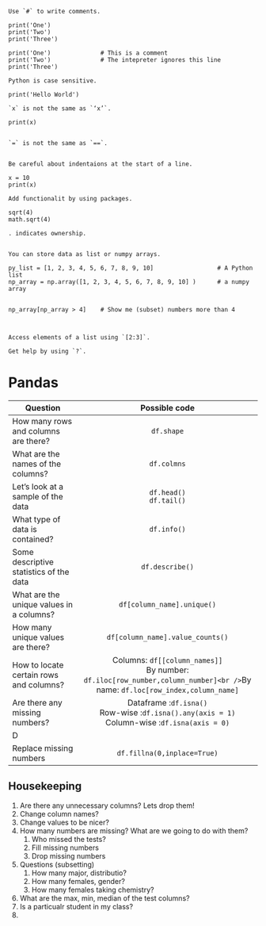 ```
Use `#` to write comments.

print('One')
print('Two')
print('Three')

print('One')              # This is a comment
print('Two')              # The intepreter ignores this line
print('Three')
```

```
Python is case sensitive.

print('Hello World')     

```


```
`x` is not the same as `‘x’`.

print(x)


```


```
`=` is not the same as `==`.


```


```
Be careful about indentaions at the start of a line.

x = 10
print(x)
```


```
Add functionalit by using packages.

sqrt(4) 
math.sqrt(4)
```

```
. indicates ownership.


```




```
You can store data as list or numpy arrays.

py_list = [1, 2, 3, 4, 5, 6, 7, 8, 9, 10]                  # A Python list
np_array = np.array([1, 2, 3, 4, 5, 6, 7, 8, 9, 10] )      # a numpy array


np_array[np_array > 4]    # Show me (subset) numbers more than 4



```


```
Access elements of a list using `[2:3]`.

```


```
Get help by using `?`.

```



# Pandas



| Question                                 |                        Possible code                         |
| ---------------------------------------- | :----------------------------------------------------------: |
| How many rows and columns are there?     |                          `df.shape`                          |
| What are the names of the columns?       |                         `df.colmns`                          |
| Let’s look at a sample of the data       |                 `df.head()`<br />`df.tail()`                 |
| What type of data is contained?          |                         `df.info()`                          |
| Some descriptive statistics of the data  |                       `df.describe()`                        |
| What are the unique values in a columns? |                  `df[column_name].unique()`                  |
| How many unique values are there?        |               `df[column_name].value_counts()`               |
| How to locate certain rows and columns?  | Columns: `df[[column_names]]`<br />By number: `df.iloc[row_number,column_number]<br />`By name: `df.loc[row_index,column_name]` |
| Are there any missing numbers?           | Dataframe :`df.isna()`<br />Row-wise :`df.isna().any(axis = 1)`<br />Column-wise :`df.isna(axis = 0)` |
| D                                        |                                                              |
| Replace missing numbers                  |                 `df.fillna(0,inplace=True)`                  |



## Housekeeping

1. Are there any unnecessary columns? Lets drop them!
2. Change column names?
3. Change values to be nicer?
4. How many numbers are missing? What are we going to do with them?
   1. Who missed the tests?
   2. Fill missing numbers
   3. Drop missing numbers
5. Questions (subsetting)
   1. How many major, distributio?
   2. How many females, gender?
   3. How many females taking chemistry?
6. What are the max, min, median of the test columns?
7. Is a particualr student in my class?
8. 

